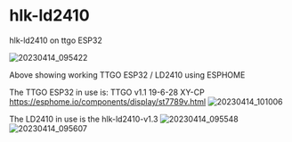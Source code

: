 # hlk-ld2410
hlk-ld2410 on ttgo ESP32

![20230414_095422](https://user-images.githubusercontent.com/10833368/231929348-24d4a3ca-2156-442e-b0f2-c8ac13ef31f7.jpg)

Above showing working TTGO ESP32 / LD2410 using ESPHOME

The TTGO ESP32 in use is: TTGO v1.1 19-6-28 XY-CP https://esphome.io/components/display/st7789v.html
![20230414_101006](https://user-images.githubusercontent.com/10833368/231929542-387bc612-927a-4c20-a03f-5da074902fbd.jpg)

The LD2410 in use is the hlk-ld2410-v1.3
![20230414_095548](https://user-images.githubusercontent.com/10833368/231929597-44a04deb-920d-4729-8ff5-978040664acf.jpg)
![20230414_095607](https://user-images.githubusercontent.com/10833368/231929604-69a56b3f-3222-4ba7-b461-ff015c8cbbb7.jpg)
